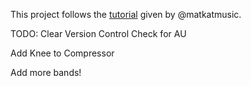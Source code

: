 This project follows the [tutorial]([https://link-url-here.org](https://www.youtube.com/watch?v=Mo0Oco3Vimo)) given by @matkatmusic.

TODO:
Clear Version Control Check for AU

Add Knee to Compressor

Add more bands!

